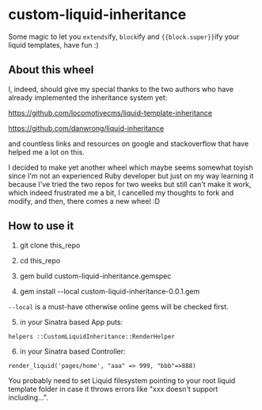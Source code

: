 # custom-liquid-inheritance

Some magic to let you `extends`ify, `block`ify and `{{block.super}}`ify your liquid templates, have fun :)

## About this wheel

I, indeed, should give my special thanks to the two authors who have already
implemented the inheritance system yet:

https://github.com/locomotivecms/liquid-template-inheritance

https://github.com/danwrong/liquid-inheritance

and countless links and resources on google and stackoverflow that have helped me a lot on this.

I decided to make yet another wheel which maybe seems somewhat toyish since I'm not an experienced Ruby developer but just on my way learning it because I've tried the two repos for two weeks but still can't make it work, which indeed frustrated me a bit, I cancelled my thoughts to fork and modify, and then, there comes a new wheel :D

## How to use it

1. git clone this_repo

2. cd this_repo

3. gem build custom-liquid-inheritance.gemspec

4. gem install --local custom-liquid-inheritance-0.0.1.gem
  
  `--local` is a must-have otherwise online gems will be checked first.

5. in your Sinatra based App puts:

  ```
  helpers ::CustomLiquidInheritance::RenderHelper
  ```

6. in your Sinatra based Controller:

  ```
  render_liquid('pages/home', "aaa" => 999, "bbb"=>888)
  ```

You probably need to set Liquid filesystem pointing to your root liquid template folder in case it throws errors like "xxx doesn't support including...".
